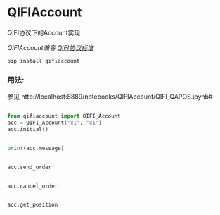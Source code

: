 # QIFIAccount
QIFI协议下的Account实现

_QIFIAccount兼容 [QIFI协议标准](https://github.com/QUANTAXIS/QIFI/blob/master/README.md)_

```
pip install qifiaccount
```


### 用法:

参见 http://localhost:8889/notebooks/QIFIAccount/QIFI_QAPOS.ipynb#

```python

from qifiaccount import QIFI_Account
acc = QIFI_Account("x1", "x1")
acc.initial()


print(acc.message)


acc.send_order


acc.cancel_order


acc.get_position


```